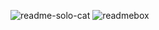 ![readme-solo-cat](https://github.com/salluthdev/salluthdev/assets/83701344/14461620-f732-4478-8bf5-f0b0432be3b3)
![readmebox](https://github.com/salluthdev/salluthdev/assets/83701344/220602c0-a497-49b5-8ebe-d86e88aa8d97)
